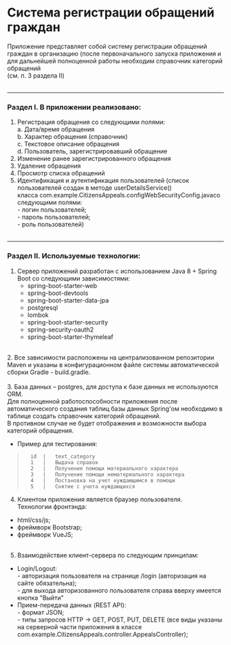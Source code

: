 # Система регистрации обращений граждан <br>
Приложение представляет собой систему регистрации обращений граждан в организацию (после первоначального запуска приложения и для дальнейшей полноценной работы необходим справочник категорий обращений <br>(см. п. 3 раздела II)<br>
<br>
***
### Раздел I. В приложении реализовано:
  1.	Регистрация обращения со следующими полями:<br>
    a.	Дата/время обращения<br>
    b.	Характер обращения (справочник)<br>
    c.	Текстовое описание обращения<br>
    d.	Пользователь, зарегистрировавший обращение<br>
  2.	Изменение ранее зарегистрированного обращения<br>
  3.	Удаление обращения<br>
  4.	Просмотр списка обращений<br>
  5.	Идентификация и аутентификация пользователей (список пользователей создан в методе userDetailsService() <br>
  класса com.example.CitizensAppeals.configWebSecurityConfig.javaсо следующими полями:<br>
    - логин пользователей;<br>
    - пароль пользователей;<br>
    - роль пользователей)<br>
    <br>

***
### Раздел II. Используемые технологии:

1.	Сервер приложений разработан с использованием Java 8 + Spring Boot со следующими зависимостями:<br>
    - spring-boot-starter-web<br>
    - spring-boot-devtools<br>
    - spring-boot-starter-data-jpa<br>
    - postgresql<br>
    - lombok<br>
    - spring-boot-starter-security<br>
    - spring-security-oauth2<br>
    - spring-boot-starter-thymeleaf<br>
<br>
	2.	Все зависимости расположены на централизованном репозитории Maven и указаны в конфигурационном файле системы автоматической сборки Gradle - build.gradle.<br><br>
	3.	База данных – postgres, для доступа к базе данных не используются ORM.<br>
    Для полноценной работоспособности приложения после автоматического создания таблиц базы данных Spring'ом необходимо в таблице создать справочник категорий обращений. <br>
    В противном случае не будет отображения и возможности выбора категорий обращения. <br>

- Пример для тестирования:
		
>		id	|	text_category
>		1	|	Выдача справок
>		2	|	Получение помощи материального характера
>		3	|	Получение помощи нематериального характера
>		4	|	Постановка на учет нуждающимся в помощи
>		5	|	Снятие с учета нуждающихся
4.	Клиентом приложения является браузер пользователя. <br>
	Технологии фронтэнда:<br>
- html/css/js;<br>
- фреймворк Bootstrap;<br>
- фреймворк VueJS;<br></br>
5.	Взаимодействие клиент-сервера по следующим принципам:<br>
+	Login/Logout:<br>
		-		авторизация пользователя на странице /login (авторизация на сайте обязательна);<br>
		-		для выхода авторизованного пользователя справа вверху имеется кнопка "Выйти"<br>
+	Прием-передача данных (REST API):<br>
		-		формат JSON;<br>
		-		типы запросов HTTP -> GET, POST, PUT, DELETE (все виды указаны на серверной части приложения в классе com.example.CitizensAppeals.controller.AppealsController);<br>


